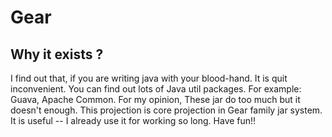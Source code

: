 Gear 
====

Why it exists ?
---------------
I find out that, if you are writing java with your blood-hand. It is quit inconvenient.
You can find out lots of Java util packages. For example: Guava, Apache Common. 
For my opinion, These jar do too much but it doesn't enough. 
This projection is core projection in Gear family jar system. 
It is useful -- I already use it for working so long.
Have fun!!
